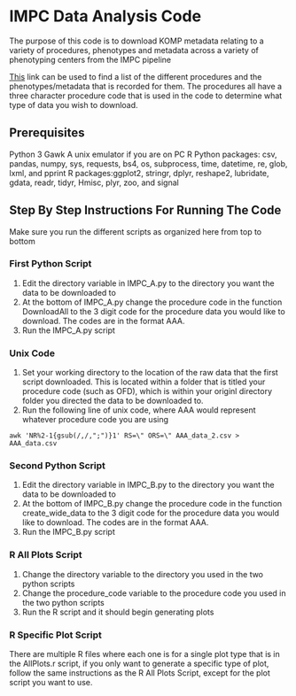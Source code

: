 # IMPC Data Analysis Code
The purpose of this code is to download KOMP metadata relating to a variety of procedures, phenotypes and metadata across a variety of phenotyping centers from the IMPC pipeline

[This](http://www.mousephenotype.org/impress/procedures/7) link can be used to find a list of the different procedures and the phenotypes/metadata that is recorded for them. The procedures all have a three character procedure code that is used in the code to determine what type of data you wish to download.


## Prerequisites 
Python 3
Gawk 
A unix emulator if you are on PC
R
Python packages: csv, pandas, numpy, sys, requests, bs4, os, subprocess, time, datetime, re, glob, lxml, and pprint
R packages:ggplot2, stringr, dplyr, reshape2, lubridate, gdata, readr, tidyr, Hmisc, plyr, zoo, and signal

## Step By Step Instructions For Running The Code

Make sure you run the different scripts as organized here from top to bottom

### First Python Script
1. Edit the directory variable in IMPC_A.py to the directory you want the data to be downloaded to
2. At the bottom of IMPC_A.py change the procedure code in the function DownloadAll to the 3 digit code for the procedure data you would like to download. The codes are in the format AAA. 
3. Run the IMPC_A.py script 

### Unix Code
1. Set your working directory to the location of the raw data that the first script downloaded. This is located within a folder that is titled your procedure code (such as OFD), which is within your originl directory folder you directed the data to be downloaded to.
2. Run the following line of unix code, where AAA would represent whatever procedure code you are using 
```
awk 'NR%2-1{gsub(/,/,";")}1' RS=\" ORS=\" AAA_data_2.csv > AAA_data.csv
```

### Second Python Script 
1. Edit the directory variable in IMPC_B.py to the directory you want the data to be downloaded to
2. At the bottom of IMPC_B.py change the procedure code in the function create_wide_data to the 3 digit code for the procedure data you would like to download. The codes are in the format AAA. 
3. Run the IMPC_B.py script 

### R All Plots Script
1. Change the directory variable to the directory you used in the two python scripts
2. Change the procedure_code variable to the procedure code you used in the two python scripts 
3. Run the R script and it should begin generating plots 

### R Specific Plot Script
There are multiple R files where each one is for a single plot type that is in the AllPlots.r script, if you only want to generate a specific type of plot, follow the same instructions as the R All Plots Script, except for the plot script you want to use.



